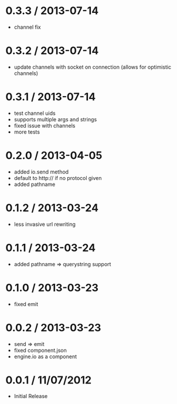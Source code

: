 
0.3.3 / 2013-07-14
==================

 * channel fix

0.3.2 / 2013-07-14
==================

 * update channels with socket on connection (allows for optimistic channels)

0.3.1 / 2013-07-14
==================

 * test channel uids
 * supports multiple args and strings
 * fixed issue with channels
 * more tests

0.2.0 / 2013-04-05
==================

  * added io.send method
  * default to http:// if no protocol given
  * added pathname

0.1.2 / 2013-03-24
==================

  * less invasive url rewriting

0.1.1 / 2013-03-24
==================

  * added pathname => querystring support

0.1.0 / 2013-03-23
==================

  * fixed emit

0.0.2 / 2013-03-23
==================

  * send => emit
  * fixed component.json
  * engine.io as a component

0.0.1 / 11/07/2012
==================

* Initial Release
